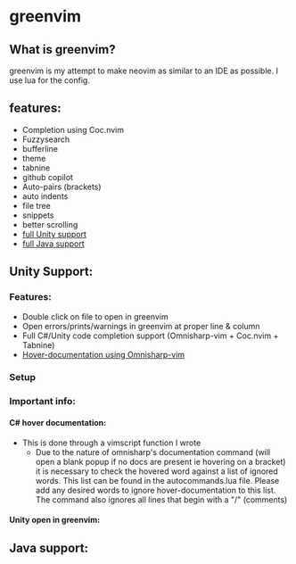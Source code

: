# greenvim

## What is greenvim?
greenvim is my attempt to make neovim as similar to an IDE as possible. I use lua for the config. 

## features:
* Completion using Coc.nvim
* Fuzzysearch
* bufferline
* theme
* tabnine
* github copilot
* Auto-pairs (brackets)
* auto indents
* file tree
* snippets
* better scrolling
* [full Unity support](#unity-support)
* [full Java support](#java-support)

## Unity Support:
### Features:
  * Double click on file to open in greenvim
  * Open errors/prints/warnings in greenvim at proper line & column
  * Full C#/Unity code completion support (Omnisharp-vim + Coc.nvim + Tabnine)
  * [Hover-documentation using Omnisharp-vim](#c#-hover-documentation)
### Setup

### Important info:
#### C# hover documentation:
  * This is done through a vimscript function I wrote
      * Due to the nature of omnisharp's documentation command (will open a blank popup if no docs are present ie hovering on a bracket) it is necessary to check the hovered word against a list of ignored words. This list can be found in the autocommands.lua file. Please add any desired words to ignore hover-documentation to this list. The command also ignores all lines that begin with a "/" (comments)
#### Unity open in greenvim:


## Java support:
